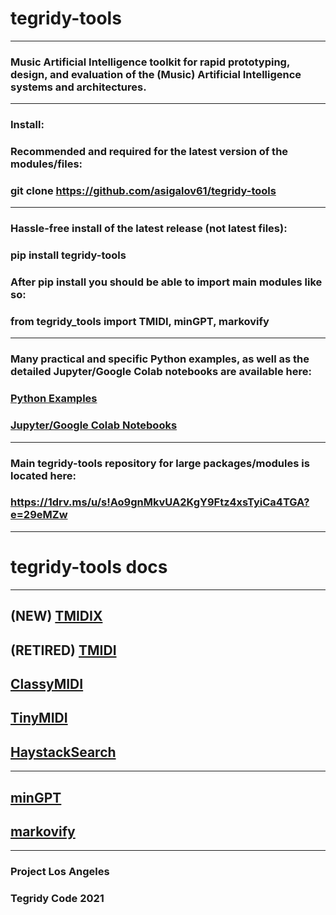 # tegridy-tools

***

### Music Artificial Intelligence toolkit for rapid prototyping, design, and evaluation of the (Music) Artificial Intelligence systems and architectures.

***
### Install:

### Recommended and required for the latest version of the modules/files: 
### git clone https://github.com/asigalov61/tegridy-tools

***

### Hassle-free install of the latest release (not latest files): 

### pip install tegridy-tools

### After pip install you should be able to import main modules like so:

### from tegridy_tools import TMIDI, minGPT, markovify

***

### Many practical and specific Python examples, as well as the detailed Jupyter/Google Colab notebooks are available here:

### [Python Examples](https://github.com/asigalov61/tegridy-tools/tree/main/Examples)

### [Jupyter/Google Colab Notebooks](https://github.com/asigalov61/tegridy-tools/tree/main/tegridy-tools/notebooks)

***

### Main tegridy-tools repository for large packages/modules is located here:

### https://1drv.ms/u/s!Ao9gnMkvUA2KgY9Ftz4xsTyiCa4TGA?e=29eMZw

***

# tegridy-tools docs

***

## (NEW) [TMIDIX](https://asigalov61.github.io/tegridy-tools/TMIDIX.html)

## (RETIRED) [TMIDI](https://asigalov61.github.io/tegridy-tools/TMIDI.html)

## [ClassyMIDI](https://asigalov61.github.io/tegridy-tools/ClassyMIDI.html)
## [TinyMIDI](https://asigalov61.github.io/tegridy-tools/TinyMIDI.html)
## [HaystackSearch](https://asigalov61.github.io/tegridy-tools/HaystackSearch.html)

***

## [minGPT](https://asigalov61.github.io/tegridy-tools/minGPT.html)
## [markovify](https://asigalov61.github.io/tegridy-tools/markovify.html)

***

### Project Los Angeles

### Tegridy Code 2021
